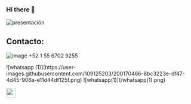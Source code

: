 ### Hi there 👋

<!--
**DeliaCerecedo/DeliaCerecedo** is a ✨ _special_ ✨ repository because its `README.md` (this file) appears on your GitHub profile.

Here are some ideas to get you started:

- 🔭 I’m currently working on ...
- 🌱 I’m currently learning ...
- 👯 I’m looking to collaborate on ...
- 🤔 I’m looking for help with ...
- 💬 Ask me about ...
- 📫 How to reach me: ...
- 😄 Pronouns: ...
- ⚡ Fun fact: ...
-->

![presentación](/presentación.png)

## Contacto:

![image](https://user-images.githubusercontent.com/109125203/200153016-05ae7342-c777-414f-9915-8936c7097425.png) +52 1 55 6702 9255

<p> ![whatsapp (1)](https://user-images.githubusercontent.com/109125203/200170466-8bc3223e-df47-4d45-906a-e11d44df125f.png)
 ![whatsapp(1)](/whatsapp(1).png) </p>

<a href="https://www.linkedin.com/in/deliadiaz/"><img src="https://img.shields.io/badge/linkedin-%230077B5.svg?&style=for-the-badge&logo=linkedin&logoColor=white" height=25></a>
